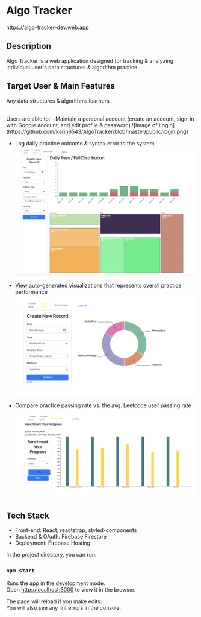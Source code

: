 # Algo Tracker
https://algo-tracker-dev.web.app

## Description
Algo Tracker is a web application designed for tracking & analyzing individual user's data structures & algorithm practice

## Target User & Main Features
Any data structures & algorithms learners

<br/>
Users are able to:
- Maintain a personal account (create an account, sign-in with Google account, and edit profile & password)
![Image of Login](https://github.com/karin6543/AlgoTracker/blob/master/public/login.png)

- Log daily practice outcome & syntax error to the system
![Image of Dashboard](https://github.com/karin6543/AlgoTracker/blob/master/public/dashboard.png)

- View auto-generated visualizations that represents overall practice performance
![Image of Error](https://github.com/karin6543/AlgoTracker/blob/master/public/error.png)

- Compare practice passing rate vs. the avg. Leetcode user passing rate
![Image of Benchmark](https://github.com/karin6543/AlgoTracker/blob/master/public/benchmark.png)

## Tech Stack
- Front-end: React, reactstrap, styled-components
- Backend & OAuth: Firebase Firestore
- Deployment: Firebase Hosting

In the project directory, you can run:

### `npm start`

Runs the app in the development mode.<br />
Open [http://localhost:3000](http://localhost:3000) to view it in the browser.

The page will reload if you make edits.<br />
You will also see any lint errors in the console.


